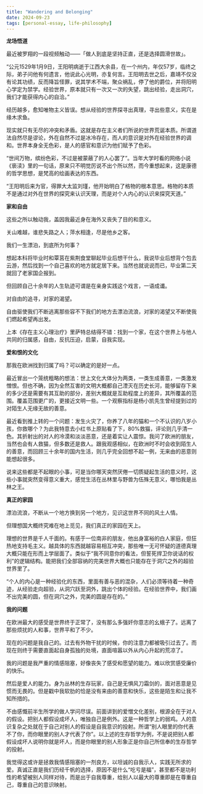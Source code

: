 ```yaml
---
title: "Wandering and Belonging"
date: 2024-09-23
tags: [personal-essay, life-philosophy]
---
```


**龙场悟道**

最近被罗翔的一段视频触动——「做人到底是坚持正直，还是选择圆滑世故」。

“公元1529年1月9日，王阳明病逝于江西大余县，在一个州内，年仅57岁，临终之际，弟子问他有何遗言，他说此心光明，亦复何言。王阳明去世之后，嘉靖不仅没有论其功绩，反而降旨怪罪，说其学术不端，聚众祸乱，停了他的爵位，并将阳明心学定为禁学。经验世界，原本就只有一次又一次的失望，跳出经验，走出洞穴，我们才能获得内心的自洽。”

经历越多，愈知唯物主义皆误。想从经验的世界探寻出真理，寻出些意义，实在是缘木求鱼。

现实就只有无尽的冲突和矛盾。这就是存在主义者们所说的世界荒诞本质。所谓道法自然尽是谬论，外在自然不过是冰冷存在，而人的意识是对外在经验世界的调和。世界本身全无色彩，是人的感官和意识为他们赋予了色彩。

“世间万物，缤纷色彩，不过是被蒙蔽了的人心罢了”。当年大学时看的网络小说《亵渎》里的一句话，原来只不明觉厉说不出个所以然，而今重想起来，这是康德的哲学思想，是梵高的绘画表达的东西。

“王阳明后来为官，得罪大太监刘瑾，他开始明白了格物的根本意思。格物的本质不是通过对外在世界的探究来认识天理，而是对个人内心的认识来探究天道。”

**家和自由**

这些之所以触动我，盖因我最近身在海外又丧失了目的和意义。

关山难越，谁悲失路之人；萍水相逢，尽是他乡之客。

我们一生漂泊，到底所为何事？

想起本科将毕业时和覃莒在紫荆食堂聊起毕业后想干什么，我说毕业后想背个包去云游，然后找到一个自己喜欢的地方就定居下来。当然也就说说而已，毕业第二天就回了老家国企报到。

但回顾自己十余年的人生轨迹可谓是在亲身实践这个戏言，一语成谶。

对自由的追寻，对家的渴望。

自由驱使我们不断逃离那些容不下我们的地方去漂泊流浪，对家的渴望又不断使我们燃起希望再出发。

上本《存在主义心理治疗》里萨特总结得不错：找到一个家，在这个世界上与他人共同的归属感，自由，反抗压迫，启蒙，自我实现。

**爱和恨的文化**

那我在欧洲找到归属了吗？可以确定的是好一点。

最近冒出一个笼统粗略的想法：世上文化大体分为两类，一类生成善意，一类激发憎恨。但也不确，因为全然互害的文明大概都自己湮灭在历史长河，能够留存下来的多少还是需要有其互助的部分，差别大概就是互助程度上的差异，其所覆盖的范围。覆盖范围更广的，更接近文明一些。一个观察指标是杨小凯先生曾经提到过的对陌生人无缘无故的善意。

最近看到推上转的一个问题：发生火灾了，你养了八年的猫和一个不认识的八岁小孩，你救哪个？为此我特意去小红书上原贴看了下，80%救猫，评论则几乎清一色。其折射出的对人的冷漠和淡淡恶意，还是着实让人震惊。我问了欧洲的朋友，当然也会有人救猫，但多数还是救人。跟我观感相似，在欧洲时不时会收到陌生人的善意，而回顾三十余年的国内生活，则几乎完全回想不起一例，无来由的恶意则能想起很多。

说来这些都是不起眼的小事，可是当你哪天突然厌倦一切质疑起生活的意义时，这些小事就突然变得意义重大，感觉生活在丛林里与野兽为伍殊无意义，哪怕我是丛林之王。

**真正的家园**

漂泊流浪，不断从一个地方换到另一个地方，见识这世界不同的风土人情。

但理想国大概终究难在地上觅见，我们真正的家园在天上。

理想的世界是千人千面的。有感于一位南非的朋友，他出身富裕的白人家庭，但狂热地支持毛主义。越具体的东西就越容易相互冲突，那些唯一无可怀疑的道德真理大概只能在形而上学层面了。类似于“我不同意你的看法，但誓死捍卫你说话的权利”的逻辑结构。能把我们全部容纳的完美世界大概也只能存在于洞穴之外的超验世界里了。

“个人的内心是一种经验化的东西，里面有善与恶的混杂，人们必须等待着一种奇迹，从经验走向超验，从洞穴跃至洞外，跳出个体的经验。在经验世界中，我们画不出完美的圆，但在洞穴之外，完美的圆是存在的。”

**我的问题**

在欧洲最大的感受是世界终于正常了，没有那么多强奸你意志的幺蛾子了。远离了那些烦扰的人和事，世界平和了不少。

现在的问题是我自己的。过去有外物干扰的时候，你的注意力都被吸引过去了。而现在则终于需要直面起自身孤独的处境，直面喧嚣以外从内心升起的荒凉了。

我的问题是我严重的情感阻塞，好像丧失了感受和愿望的能力。难以欣赏感受廉价的快乐。

然后是爱人的能力。身为丛林的生存玩家，自己是无惧风刀霜剑的，面对恶意是见惯而无畏的。但是戳中我软肋的恰是没有来由的善意和快乐，这些是陌生和让我不知所措的。

不由感慨前半生所学的做人学问尽误。前面讲到的爱憎文化差别，根源全在于对人的假设。把别人都假设成坏人，唯独自己是例外。这是一种哲学上的弱鸡。人的意识复杂之处就在于自己对别人的假设是自我意识的投射。所谓“别人眼里的你代表不了你，而你眼里的别人才代表了你”。以上述的生存哲学为例，不是说把别人都假设成坏人说明你就是坏人，而是你眼里的别人形象正是你自己所信奉的生存哲学的投射。

我觉得这或许是拯救我情感阻塞的一剂良方，以坦诚的自我示人，实践无所求的爱。真诚正直是我们历经千帆的选择，原因不是什么“吃亏是福”，甚至都不是功利性的希望被别人同样对待，而是出于自我尊重，给别人以最大的尊重即是在尊重自己，尊重自己的意识映射。
